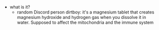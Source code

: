  * what is it?
    * random Discord person dirtboy: it's a magnesium tablet that creates magnesium hydroxide and hydrogen gas when you dissolve it in water. Supposed to affect the mitochondria and the immune system